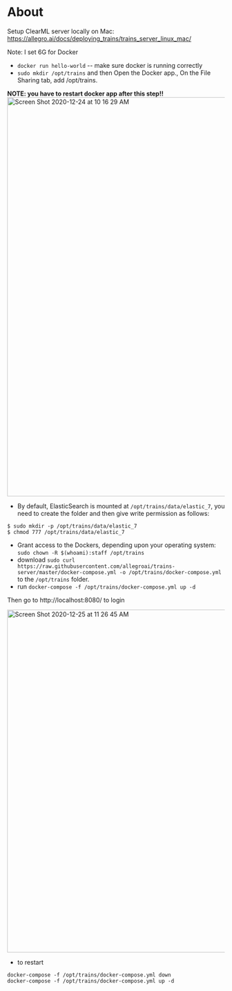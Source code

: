 # About

Setup ClearML server locally on Mac: https://allegro.ai/docs/deploying_trains/trains_server_linux_mac/

Note: I set 6G for Docker

- `docker run hello-world` -- make sure docker is running correctly
- `sudo mkdir /opt/trains` and then Open the Docker app., On the File Sharing tab, add /opt/trains.

**NOTE: you have to restart docker app after this step!!**
<img width="922" alt="Screen Shot 2020-12-24 at 10 16 29 AM" src="https://user-images.githubusercontent.com/595772/103096194-22d81500-45d1-11eb-906f-877dca676123.png">

- By default, ElasticSearch is mounted at `/opt/trains/data/elastic_7`, you need to create the folder and then give write permission as follows:

```
$ sudo mkdir -p /opt/trains/data/elastic_7
$ chmod 777 /opt/trains/data/elastic_7
```

- Grant access to the Dockers, depending upon your operating system: `sudo chown -R $(whoami):staff /opt/trains`
- download `sudo curl https://raw.githubusercontent.com/allegroai/trains-server/master/docker-compose.yml -o /opt/trains/docker-compose.yml` to the `/opt/trains` folder.
- run `docker-compose -f /opt/trains/docker-compose.yml up -d`

Then go to http://localhost:8080/ to login

<img width="792" alt="Screen Shot 2020-12-25 at 11 26 45 AM" src="https://user-images.githubusercontent.com/595772/103138824-2be5e680-46a4-11eb-810c-65adc477b686.png">

- to restart

```
docker-compose -f /opt/trains/docker-compose.yml down
docker-compose -f /opt/trains/docker-compose.yml up -d
```

